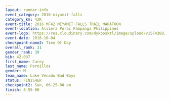 ```yaml
---
layout: runner-info 
event_category: 2016-miyamit-falls 
category_km: 42K 
event-title: 2016 MF42 MIYAMIT FALLS TRAIL MARATHON 
event-location: Alviera Porac Pampanga Philippines 
event-logo: https://res.cloudinary.com/dykbosktl/image/upload/v1574388289/Logo/image_iezhv9.jpg 
event-date: 2016-10-04 
checkpoint-name2: Time Of Day 
overall_rank: 31
gender_rank: 30
bib: 42-037
first_name: Carey
last_name: Pornillos
gender: M
team_name: Lake Venado Bad Boys
status: FINISHER
checkpoint2: Sun, 06-25-00 am
finish: 8-55-00
---
```

